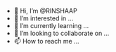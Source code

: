- 👋 Hi, I’m @RINSHAAP
- 👀 I’m interested in ...
- 🌱 I’m currently learning ...
- 💞️ I’m looking to collaborate on ...
- 📫 How to reach me ...

<!---
RINSHAAP/RINSHAAP is a ✨ special ✨ repository because its `README.md` (this file) appears on your GitHub profile.
You can click the Preview link to take a look at your changes.
--->
